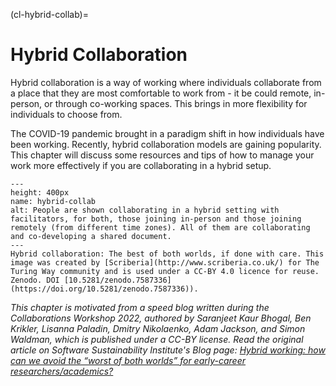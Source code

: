 (cl-hybrid-collab)=
# Hybrid Collaboration

Hybrid collaboration is a way of working where individuals collaborate from a place that they are most comfortable to work from - it be could remote, in-person, or through co-working spaces. This brings in more flexibility for individuals to choose from.

The COVID-19 pandemic brought in a paradigm shift in how individuals have been working. Recently, hybrid collaboration models are gaining popularity. This chapter will discuss some resources and tips of how to manage your work more effectively if you are collaborating in a hybrid setup.

```{figure} ../../figures/hybrid-collab.*
---
height: 400px
name: hybrid-collab
alt: People are shown collaborating in a hybrid setting with facilitators, for both, those joining in-person and those joining remotely (from different time zones). All of them are collaborating and co-developing a shared document.
---
Hybrid collaboration: The best of both worlds, if done with care. This image was created by [Scriberia](http://www.scriberia.co.uk/) for The Turing Way community and is used under a CC-BY 4.0 licence for reuse. Zenodo. DOI [10.5281/zenodo.7587336](https://doi.org/10.5281/zenodo.7587336)).
```

<!--- Add a summary of all the subchapters --->

*This chapter is motivated from a speed blog written during the Collaborations Workshop 2022, authored by Saranjeet Kaur Bhogal, Ben Krikler, Lisanna Paladin, Dmitry Nikolaenko, Adam Jackson, and Simon Waldman, which is published under a CC-BY license. Read the original article on Software Sustainability Institute's Blog page: [Hybrid working: how can we avoid the “worst of both worlds” for early-career researchers/academics?](https://software.ac.uk/blog/2023-01-16-hybrid-working-how-can-we-avoid-worst-both-worlds-early-career-researchersacademics)* 
